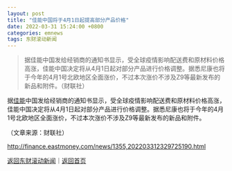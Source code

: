 ```yaml
---
layout: post
title: "佳能中国将于4月1日起提高部分产品价格"
date: 2022-03-31 15:24:00 +0800
categories: emnews
tags: 东财滚动新闻
---
```

> 据佳能中国发给经销商的通知书显示，受全球疫情影响配送费和原材料价格高涨，佳能中国决定将从4月1日起对部分产品进行价格调整。据悉尼康也将于今年的4月1号北欧地区全面涨价，不过本次涨价不涉及Z9等最新发布的新品和附件。（财联社）

<p>据<span id="stock_106.CAJ"><a href="http://quote.eastmoney.com/unify/r/106.CAJ" class="keytip" data-code="106,CAJ">佳能</a></span><span id="quote_106.CAJ"></span>中国发给经销商的通知书显示，受全球疫情影响配送费和原材料价格高涨，<span web="1" href="http://quote.eastmoney.com/unify/r/106.CAJ" class="em_stock_key_common" data-code="106,CAJ">佳能</span>中国决定将从4月1日起对部分产品进行价格调整。据悉尼康也将于今年的4月1号北欧地区全面涨价，不过本次涨价不涉及Z9等最新发布的新品和附件。</p><p class="em_media">（文章来源：财联社）</p>

<http://finance.eastmoney.com/news/1355,202203312329725190.html>

[返回东财滚动新闻](//finews.withounder.com/emnews/)｜[返回首页](//finews.withounder.com/)